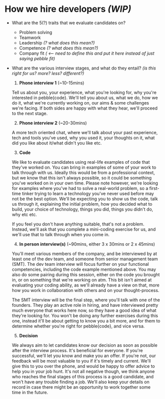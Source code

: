 # How we hire developers *(WIP)*

- What are the 5(?) traits that we evaluate candidates on?
  - Problem solving
  - Teamwork
  - Leadership *(? what does this mean?)*
  - Competence *(? what does this mean?)*
  - Company fit *( <-- need to define this and put it here instead of just saying pebble fit)*

- What are the various interview stages, and what do they entail? *(is this right for us? more? less? different?)*

  1. **Phone interview 1** (~10-15mins)

    Tell us about you, your experience, what you're looking for, why you're interested in pebble{code}. We'll tell you about us, what we do, how we do it, what we're currently working on, our aims & some challenges we're facing. If both sides are happy with what they hear, we'll proceed to the next stage.

  2. **Phone interview 2** (~20-30mins)

    A more tech oriented chat, where we'll talk about your past experience, tech and tools you've used, why you used it, your thoughts on it, what did you like about it/what didn't you like etc.

  3. **Code**

    We like to evaluate candidates using real-life examples of code that they've worked on. You can bring in examples of some of your work to talk through with us. Ideally this would be from a professional context, but we know that this isn't always possible, so it could be something you've worked on in your own time. Please note however, we're looking for examples where you've had to solve a real-world problem, so a first-time tinker trying to learn a technology you've never used before may not be the best option. We'll be expecting you to show us the code, talk us through it, explaining the initial problem, how you decided what to build, your choice of technology, things you did, things you didn't do, why etc etc.

    If you feel you don't have anything suitable, that's not a problem. Instead, we'll ask that you complete a mini-coding exercise for us, and we'll use that to talk through when you come in.

  4. **In person interview(s)** (~90mins, either 3 x 30mins or 2 x 45mins)

    You'll meet various members of the company, and be interviewed by at least one of the dev team, and someone from senior management team (SMT). The dev team interview will focus further on your functional competencies, including the code example mentioned above. You may also do some pairing during this session, either on the code you brought in, or on something that we're working on atm. This bit isn't aimed at evaluating your coding ability, as we'll already have a view on that, more how you work in collaboration with others and on your thought-process.

    The SMT interview will be the final step, where you'll talk with one of the founders. They play an active role in hiring, and have interviewed pretty much everyone that works here now, so they have a good idea of what they're looking for. You won't be doing any further exercises during this one, instead it'll be about getting to know you a bit more, and for them to determine whether you're right for pebble{code}, and vice versa.

  5. **Decision**

    We always aim to let candidates know our decision as soon as possible after the interview process. It's beneficial for everyone. If you're successful, we'll let you know and make you an offer. If you're not, our feedback will be most valuable to you if it's timely and current. We'll give this to you over the phone, and would be happy to offer advice to help you in your job hunt. It's not all negative though, we think anyone who reaches the final stages of this process is a good candidate, and won't have any trouble finding a job. We'll also keep your details on record in case there might be an opportunity to work together some time in the future.
